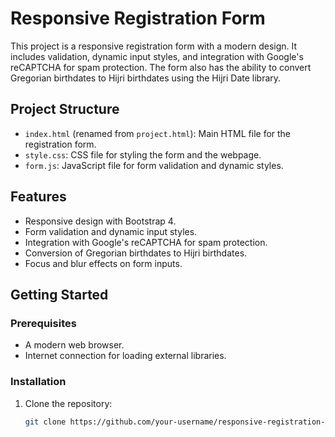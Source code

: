 # Responsive Registration Form

This project is a responsive registration form with a modern design. It includes validation, dynamic input styles, and integration with Google's reCAPTCHA for spam protection. The form also has the ability to convert Gregorian birthdates to Hijri birthdates using the Hijri Date library.

## Project Structure

- `index.html` (renamed from `project.html`): Main HTML file for the registration form.
- `style.css`: CSS file for styling the form and the webpage.
- `form.js`: JavaScript file for form validation and dynamic styles.

## Features

- Responsive design with Bootstrap 4.
- Form validation and dynamic input styles.
- Integration with Google's reCAPTCHA for spam protection.
- Conversion of Gregorian birthdates to Hijri birthdates.
- Focus and blur effects on form inputs.

## Getting Started

### Prerequisites

- A modern web browser.
- Internet connection for loading external libraries.

### Installation

1. Clone the repository:

   ```bash
   git clone https://github.com/your-username/responsive-registration-form.git
